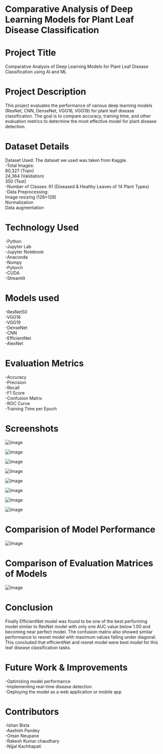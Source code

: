 # Comparative Analysis of Deep Learning Models for Plant Leaf Disease Classification
# Project Title 
 Comparative Analysis of Deep Learning Models for Plant Leaf Disease Classification using AI and ML <br>
# Project Description
This project evaluates the performance of various deep learning models (ResNet, CNN, DenseNet, VGG16, VGG19) for plant leaf disease classification. The goal is to compare accuracy, training time, and other evaluation metrics to determine the most effective model for plant disease detection.

# Dataset Details
Dataset Used: The dataset we used was taken from Kaggle. <br>
-Total Images: <br> 
80,327 (Train) <br> 
24,364 (Validation) <br> 
350 (Test) <br>
-Number of Classes: 61 (Diseased & Healthy Leaves of 14 Plant Types)<br>
-Data Preprocessing: <br>
Image resizing (128×128) <br>
Normalization <br>
Data augmentation

# Technology Used
-Python<br>
-Jupyter Lab<br>
-Jupyter Notebook<br>
-Anaconda<br>
-Numpy<br>
-Pytorch<br>
-CUDA<br>
-Streamlit

# Models used
-ResNet50<br>
-VGG16<br>
-VGG19<br>
-DenseNet<br>
-CNN <br>
-EfficientNet <br>
-AlexNet

# Evaluation Metrics

-Accuracy<br>
-Precision<br>
-Recall<br>
-F1 Score<br>
-Confusion Matrix<br>
-ROC Curve<br>
-Training Time per Epoch

# Screenshots
![Image](https://github.com/user-attachments/assets/9d4fd012-19cd-4caf-be2d-1ffa7a60ca6e)

![Image](https://github.com/user-attachments/assets/a2aa808b-b3ee-4921-a4a3-1aa5bf20246e)

![Image](https://github.com/user-attachments/assets/f29c0872-5a60-4a6d-880e-ece85e4764fe)

![Image](https://github.com/user-attachments/assets/e4ed201e-5a9e-4ba1-8576-38dfc60e23ca)

![Image](https://github.com/user-attachments/assets/c425a6b4-13b6-47fa-a368-b133a0c6da16)

![Image](https://github.com/user-attachments/assets/78c97d62-e139-48d2-b5d7-21557ed6185d)

![Image](https://github.com/user-attachments/assets/62cf683e-7339-4c0c-9507-7bf010b11948)

![Image](https://github.com/user-attachments/assets/a09d33d4-125a-4f67-ae4d-688837ac051c)

# Comparision of Model Performance
![Image](https://github.com/user-attachments/assets/579124ce-e7a4-450a-a4a9-17cf1c49bcbd)


# Comparison of Evaluation Matrices of Models
![Image](https://github.com/user-attachments/assets/bff6f348-df75-48ec-8803-c5c0eb24abe7)

# Conclusion
Finally EfficientNet model was found to be one of the best performing model similar to ResNet model with only one AUC value below 1.00 and becoming near perfect model. The confusion matrix also showed similar performance to resnet model with maximum values falling under diagonal. This concluded that efficientNet and resnet model were best model for this leaf disease classification tasks.
# Future Work & Improvements
-Optimizing model performance<br>
-Implementing real-time disease detection<br>
-Deploying the model as a web application or mobile app<br>

# Contributors
-Ishan Bista <br>
-Aashish Pandey<br>
-Oman Neupane<br>
-Rakesh Kumar chaudhary<br>
-Nijjal Kachhapati
